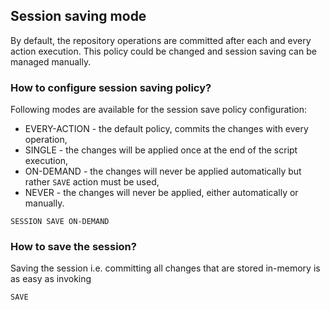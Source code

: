 ## Session saving mode
By default, the repository operations are committed after each and every action execution. This policy could be changed and session saving can be managed manually.

### How to configure session saving policy?
Following modes are available for the session save policy configuration:
* EVERY-ACTION - the default policy, commits the changes with every operation,
* SINGLE - the changes will be applied once at the end of the script execution,
* ON-DEMAND - the changes will never be applied automatically but rather `SAVE` action must be used,
* NEVER - the changes will never be applied, either automatically or manually.

```
SESSION SAVE ON-DEMAND
```

### How to save the session?
Saving the session i.e. committing all changes that are stored in-memory is as easy as invoking

```
SAVE
```
